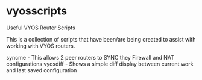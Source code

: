 # vyosscripts
Useful VYOS Router Scripts

This is a collection of scripts that have been/are being created to assist with working with VYOS routers.

syncme - This allows 2 peer routers to SYNC they Firewall and NAT configurations
vyosdiff - Shows a simple diff display between current work and last saved configuration
